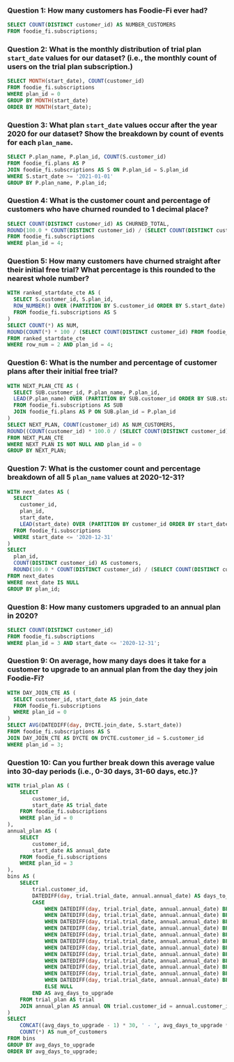 ### Question 1: How many customers has Foodie-Fi ever had?

```SQL
SELECT COUNT(DISTINCT customer_id) AS NUMBER_CUSTOMERS
FROM foodie_fi.subscriptions;
```

### Question 2: What is the monthly distribution of trial plan `start_date` values for our dataset? (i.e., the monthly count of users on the trial plan subscription.)

```SQL
SELECT MONTH(start_date), COUNT(customer_id)
FROM foodie_fi.subscriptions
WHERE plan_id = 0
GROUP BY MONTH(start_date)
ORDER BY MONTH(start_date);
```

### Question 3: What plan `start_date` values occur after the year 2020 for our dataset? Show the breakdown by count of events for each `plan_name`.

```SQL
SELECT P.plan_name, P.plan_id, COUNT(S.customer_id)
FROM foodie_fi.plans AS P
JOIN foodie_fi.subscriptions AS S ON P.plan_id = S.plan_id
WHERE S.start_date >= '2021-01-01'
GROUP BY P.plan_name, P.plan_id;
```

### Question 4: What is the customer count and percentage of customers who have churned rounded to 1 decimal place?

```SQL
SELECT COUNT(DISTINCT customer_id) AS CHURNED_TOTAL, 
ROUND(100.0 * COUNT(DISTINCT customer_id) / (SELECT COUNT(DISTINCT customer_id) FROM foodie_fi.subscriptions), 1) AS CHURNED_PERCENT
FROM foodie_fi.subscriptions
WHERE plan_id = 4;
```

### Question 5: How many customers have churned straight after their initial free trial? What percentage is this rounded to the nearest whole number?

```SQL
WITH ranked_startdate_cte AS (
  SELECT S.customer_id, S.plan_id, 
  ROW_NUMBER() OVER (PARTITION BY S.customer_id ORDER BY S.start_date) AS row_num
  FROM foodie_fi.subscriptions AS S
)
SELECT COUNT(*) AS NUM, 
ROUND(COUNT(*) * 100 / (SELECT COUNT(DISTINCT customer_id) FROM foodie_fi.subscriptions), 1) AS PER
FROM ranked_startdate_cte
WHERE row_num = 2 AND plan_id = 4;
```

### Question 6: What is the number and percentage of customer plans after their initial free trial?

```SQL
WITH NEXT_PLAN_CTE AS (
  SELECT SUB.customer_id, P.plan_name, P.plan_id,
  LEAD(P.plan_name) OVER (PARTITION BY SUB.customer_id ORDER BY SUB.start_date) AS NEXT_PLAN
  FROM foodie_fi.subscriptions AS SUB
  JOIN foodie_fi.plans AS P ON SUB.plan_id = P.plan_id
)
SELECT NEXT_PLAN, COUNT(customer_id) AS NUM_CUSTOMERS,
ROUND((COUNT(customer_id) * 100.0 / (SELECT COUNT(DISTINCT customer_id) FROM foodie_fi.subscriptions)), 1) AS PER
FROM NEXT_PLAN_CTE
WHERE NEXT_PLAN IS NOT NULL AND plan_id = 0
GROUP BY NEXT_PLAN;
```

### Question 7: What is the customer count and percentage breakdown of all 5 `plan_name` values at 2020-12-31?

```SQL
WITH next_dates AS (
  SELECT
    customer_id,
    plan_id,
    start_date,
    LEAD(start_date) OVER (PARTITION BY customer_id ORDER BY start_date) AS next_date
  FROM foodie_fi.subscriptions
  WHERE start_date <= '2020-12-31'
)
SELECT
  plan_id, 
  COUNT(DISTINCT customer_id) AS customers,
  ROUND(100.0 * COUNT(DISTINCT customer_id) / (SELECT COUNT(DISTINCT customer_id) FROM foodie_fi.subscriptions), 1) AS percentage
FROM next_dates
WHERE next_date IS NULL
GROUP BY plan_id;
```

### Question 8: How many customers upgraded to an annual plan in 2020?

```SQL
SELECT COUNT(DISTINCT customer_id)
FROM foodie_fi.subscriptions
WHERE plan_id = 3 AND start_date <= '2020-12-31';
```

### Question 9: On average, how many days does it take for a customer to upgrade to an annual plan from the day they join Foodie-Fi?

```SQL
WITH DAY_JOIN_CTE AS (
  SELECT customer_id, start_date AS join_date
  FROM foodie_fi.subscriptions
  WHERE plan_id = 0
)
SELECT AVG(DATEDIFF(day, DYCTE.join_date, S.start_date))
FROM foodie_fi.subscriptions AS S 
JOIN DAY_JOIN_CTE AS DYCTE ON DYCTE.customer_id = S.customer_id
WHERE plan_id = 3;
```

### Question 10: Can you further break down this average value into 30-day periods (i.e., 0-30 days, 31-60 days, etc.)?

```SQL
WITH trial_plan AS (
    SELECT 
        customer_id, 
        start_date AS trial_date
    FROM foodie_fi.subscriptions
    WHERE plan_id = 0
), 
annual_plan AS (
    SELECT 
        customer_id, 
        start_date AS annual_date
    FROM foodie_fi.subscriptions
    WHERE plan_id = 3
), 
bins AS (
    SELECT 
        trial.customer_id,
        DATEDIFF(day, trial.trial_date, annual.annual_date) AS days_to_upgrade,
        CASE 
            WHEN DATEDIFF(day, trial.trial_date, annual.annual_date) BETWEEN 0 AND 30 THEN 1
            WHEN DATEDIFF(day, trial.trial_date, annual.annual_date) BETWEEN 31 AND 60 THEN 2
            WHEN DATEDIFF(day, trial.trial_date, annual.annual_date) BETWEEN 61 AND 90 THEN 3
            WHEN DATEDIFF(day, trial.trial_date, annual.annual_date) BETWEEN 91 AND 120 THEN 4
            WHEN DATEDIFF(day, trial.trial_date, annual.annual_date) BETWEEN 121 AND 150 THEN 5
            WHEN DATEDIFF(day, trial.trial_date, annual.annual_date) BETWEEN 151 AND 180 THEN 6
            WHEN DATEDIFF(day, trial.trial_date, annual.annual_date) BETWEEN 181 AND 210 THEN 7
            WHEN DATEDIFF(day, trial.trial_date, annual.annual_date) BETWEEN 211 AND 240 THEN 8
            WHEN DATEDIFF(day, trial.trial_date, annual.annual_date) BETWEEN 241 AND 270 THEN 9
            WHEN DATEDIFF(day, trial.trial_date, annual.annual_date) BETWEEN 271 AND 300 THEN 10
            WHEN DATEDIFF(day, trial.trial_date, annual.annual_date) BETWEEN 301 AND 330 THEN 11
            WHEN DATEDIFF(day, trial.trial_date, annual.annual_date) BETWEEN 331 AND 365 THEN 12
            ELSE NULL
        END AS avg_days_to_upgrade
    FROM trial_plan AS trial
    JOIN annual_plan AS annual ON trial.customer_id = annual.customer_id
)
SELECT 
    CONCAT((avg_days_to_upgrade - 1) * 30, ' - ', avg_days_to_upgrade * 30, ' days') AS bucket, 
    COUNT(*) AS num_of_customers
FROM bins
GROUP BY avg_days_to_upgrade
ORDER BY avg_days_to_upgrade;
```

